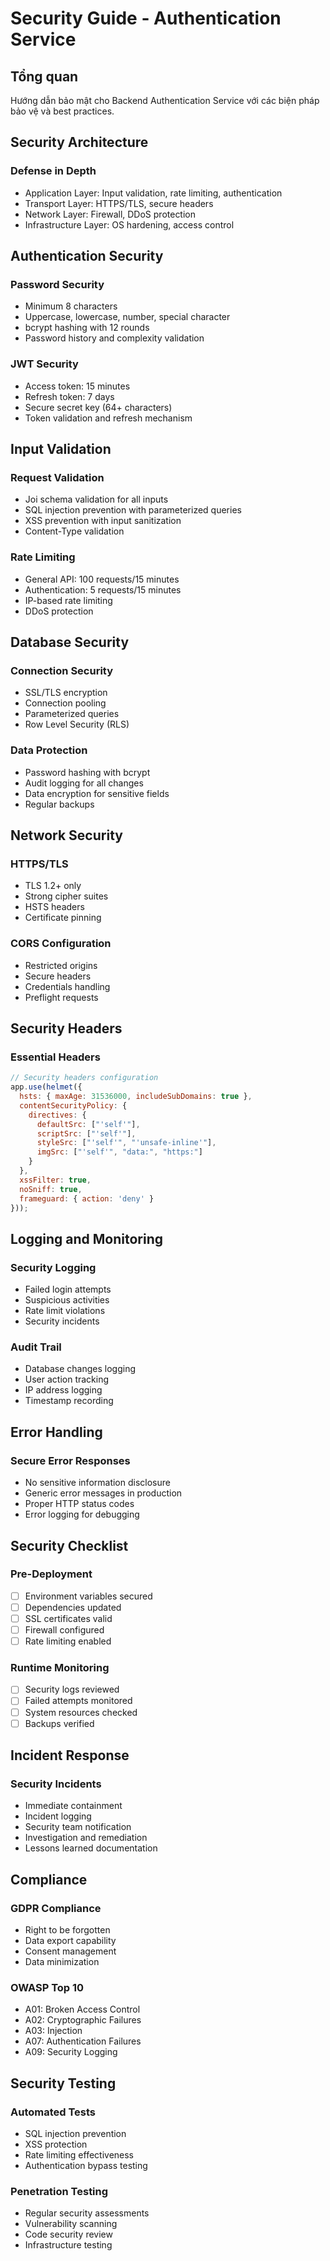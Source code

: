 # Security Guide - Authentication Service

## Tổng quan

Hướng dẫn bảo mật cho Backend Authentication Service với các biện pháp bảo vệ và best practices.

## Security Architecture

### Defense in Depth
- Application Layer: Input validation, rate limiting, authentication
- Transport Layer: HTTPS/TLS, secure headers
- Network Layer: Firewall, DDoS protection
- Infrastructure Layer: OS hardening, access control

## Authentication Security

### Password Security
- Minimum 8 characters
- Uppercase, lowercase, number, special character
- bcrypt hashing with 12 rounds
- Password history and complexity validation

### JWT Security
- Access token: 15 minutes
- Refresh token: 7 days
- Secure secret key (64+ characters)
- Token validation and refresh mechanism

## Input Validation

### Request Validation
- Joi schema validation for all inputs
- SQL injection prevention with parameterized queries
- XSS prevention with input sanitization
- Content-Type validation

### Rate Limiting
- General API: 100 requests/15 minutes
- Authentication: 5 requests/15 minutes
- IP-based rate limiting
- DDoS protection

## Database Security

### Connection Security
- SSL/TLS encryption
- Connection pooling
- Parameterized queries
- Row Level Security (RLS)

### Data Protection
- Password hashing with bcrypt
- Audit logging for all changes
- Data encryption for sensitive fields
- Regular backups

## Network Security

### HTTPS/TLS
- TLS 1.2+ only
- Strong cipher suites
- HSTS headers
- Certificate pinning

### CORS Configuration
- Restricted origins
- Secure headers
- Credentials handling
- Preflight requests

## Security Headers

### Essential Headers
```javascript
// Security headers configuration
app.use(helmet({
  hsts: { maxAge: 31536000, includeSubDomains: true },
  contentSecurityPolicy: {
    directives: {
      defaultSrc: ["'self'"],
      scriptSrc: ["'self'"],
      styleSrc: ["'self'", "'unsafe-inline'"],
      imgSrc: ["'self'", "data:", "https:"]
    }
  },
  xssFilter: true,
  noSniff: true,
  frameguard: { action: 'deny' }
}));
```

## Logging and Monitoring

### Security Logging
- Failed login attempts
- Suspicious activities
- Rate limit violations
- Security incidents

### Audit Trail
- Database changes logging
- User action tracking
- IP address logging
- Timestamp recording

## Error Handling

### Secure Error Responses
- No sensitive information disclosure
- Generic error messages in production
- Proper HTTP status codes
- Error logging for debugging

## Security Checklist

### Pre-Deployment
- [ ] Environment variables secured
- [ ] Dependencies updated
- [ ] SSL certificates valid
- [ ] Firewall configured
- [ ] Rate limiting enabled

### Runtime Monitoring
- [ ] Security logs reviewed
- [ ] Failed attempts monitored
- [ ] System resources checked
- [ ] Backups verified

## Incident Response

### Security Incidents
- Immediate containment
- Incident logging
- Security team notification
- Investigation and remediation
- Lessons learned documentation

## Compliance

### GDPR Compliance
- Right to be forgotten
- Data export capability
- Consent management
- Data minimization

### OWASP Top 10
- A01: Broken Access Control
- A02: Cryptographic Failures
- A03: Injection
- A07: Authentication Failures
- A09: Security Logging

## Security Testing

### Automated Tests
- SQL injection prevention
- XSS protection
- Rate limiting effectiveness
- Authentication bypass testing

### Penetration Testing
- Regular security assessments
- Vulnerability scanning
- Code security review
- Infrastructure testing 